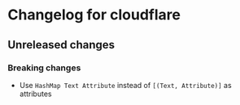 # Changelog for cloudflare

## Unreleased changes

### Breaking changes

- Use `HashMap Text Attribute` instead of `[(Text, Attribute)]` as attributes
